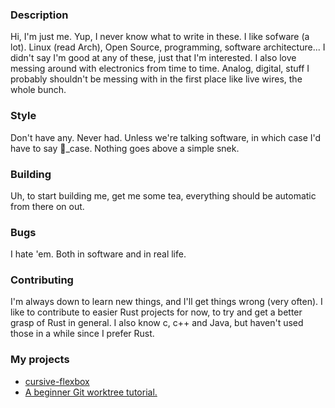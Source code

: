 ### Description
Hi, I'm just me. Yup, I never know what to write in these. I like sofware (a lot). Linux (read Arch), Open Source, programming, software architecture... I didn't say I'm good at any of these, just that I'm interested. I also love messing around with electronics from time to time. Analog, digital, stuff I probably shouldn't be messing with in the first place like live wires, the whole bunch.

### Style
Don't have any. Never had. Unless we're talking software, in which case I'd have to say 🐍_case. Nothing goes above a simple snek.

### Building
Uh, to start building me, get me some tea, everything should be automatic from there on out.

### Bugs
I hate 'em. Both in software and in real life.

### Contributing
I'm always down to learn new things, and I'll get things wrong (very often). I like to contribute to easier Rust projects for now, to try and get a better grasp of Rust in general. I also know c, c++ and Java, but haven't used those in a while since I prefer Rust.

### My projects
- [cursive-flexbox](https://github.com/ThomasFrans/cursive-flexbox)
- [A beginner Git worktree tutorial.](https://gist.github.com/ThomasFrans/ab1cb531410ab0cd0616a88a735dd840)
